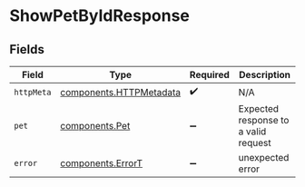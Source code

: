 # ShowPetByIdResponse


## Fields

| Field                                                              | Type                                                               | Required                                                           | Description                                                        |
| ------------------------------------------------------------------ | ------------------------------------------------------------------ | ------------------------------------------------------------------ | ------------------------------------------------------------------ |
| `httpMeta`                                                         | [components.HTTPMetadata](../../models/components/httpmetadata.md) | :heavy_check_mark:                                                 | N/A                                                                |
| `pet`                                                              | [components.Pet](../../models/components/pet.md)                   | :heavy_minus_sign:                                                 | Expected response to a valid request                               |
| `error`                                                            | [components.ErrorT](../../models/components/errort.md)             | :heavy_minus_sign:                                                 | unexpected error                                                   |
